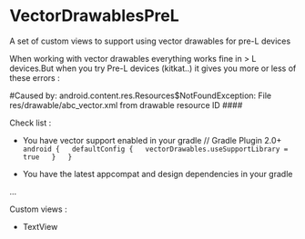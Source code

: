 # VectorDrawablesPreL
A set of custom views to support using vector drawables for pre-L devices

When working with vector drawables everything works fine in > L devices.But when you try Pre-L devices (kitkat..) it gives you  more or less of these errors : 

#Caused by: android.content.res.Resources$NotFoundException: File res/drawable/abc_vector.xml from drawable resource ID ####

Check list : 
- You have vector support enabled in your gradle
// Gradle Plugin 2.0+  
` android {  
   defaultConfig {  
     vectorDrawables.useSupportLibrary = true  
    }  
 }  `
 
 - You have the latest appcompat and design dependencies in your gradle
 
 ...
 

Custom views : 

- TextView



